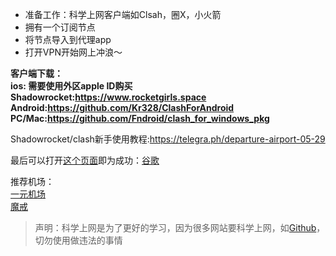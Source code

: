 * 准备工作：科学上网客户端如Clsah，圈X，小火箭
* 拥有一个订阅节点 
* 将节点导入到代理app
* 打开VPN开始网上冲浪～ 

**客户端下载：  
ios: 需要使用外区apple ID购买  
Shadowrocket:<https://www.rocketgirls.space> 
Android:<https://github.com/Kr328/ClashForAndroid>
PC/Mac:<https://github.com/Fndroid/clash_for_windows_pkg>**  

Shadowrocket/clash新手使用教程:<https://telegra.ph/departure-airport-05-29>  

最后可以打开[这个页面](https://www.google.com/?hl=zh-CN&sa=X&ved=0ahUKEwjTmpfQ-u31AhVaEXAKHUcyBmcQnZcCCAc)即为成功：[谷歌](https://www.google.com/?hl=zh-CN&sa=X&ved=0ahUKEwjTmpfQ-u31AhVaEXAKHUcyBmcQnZcCCAc) 

推荐机场：  
[一元机场](https://一元机场.com/#/dashboard)  
[魔戒](https://mojie.me/#/dashboard)

> 声明：科学上网是为了更好的学习，因为很多网站要科学上网，如[Github](https://github.com/)，切勿使用做违法的事情